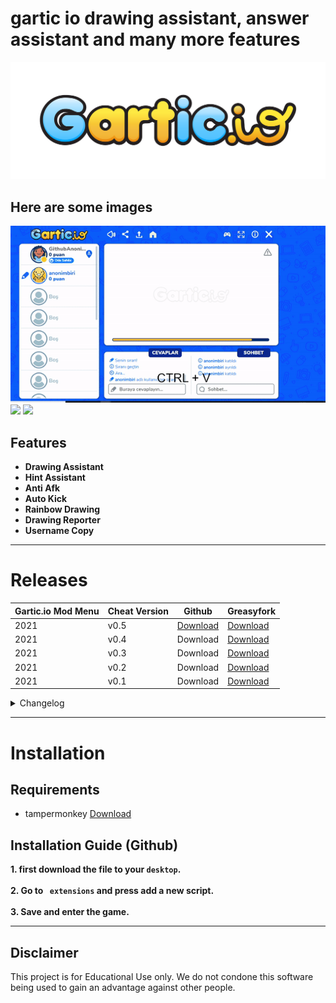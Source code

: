 # gartic io drawing assistant, answer assistant and many more features

![LOGO](./resimler/logo.png)


## Here are some images

![](./resimler/3.gif)
![](./resimler/2.gif)
![](./resimler/eski%20versiyon.gif)


## Features

- **Drawing Assistant**
- **Hint Assistant**
- **Anti Afk**
- **Auto Kick**
- **Rainbow Drawing**
- **Drawing Reporter**
- **Username Copy**




-----------------------
# Releases
| Gartic.io Mod Menu| Cheat Version | Github | Greasyfork |
|----------------------------|-------------|-----------------|-----------------|
| 2021 | v0.5 | [Download](	https://github.com/anonimbiri/gartic.io-hack/raw/main/script/gartic.io%20mod%20menu.user.js) | [Download](https://greasyfork.org/tr/scripts/429227-gartic-io-mod-menu) |
| 2021 | v0.4 | Download | [Download](https://greasyfork.org/tr/scripts/429227-gartic-io-mod-menu?version=969051) |
| 2021 | v0.3 | Download | [Download](https://greasyfork.org/tr/scripts/429227-gartic-io-mod-menu?version=955577) |
| 2021 | v0.2 | Download | [Download](https://greasyfork.org/tr/scripts/429227-gartic-io-mod-menu/code?version=949820) |
| 2021 | v0.1 | Download | [Download](https://greasyfork.org/tr/scripts/429227-gartic-io-mod-menu?version=949447) |

<details>
  <summary> Changelog </summary>
  <details>
    <summary> v0.5 </summary>
  <ul> <li> Auto Answer </li> </ul>
    <ul> <li> menu interface language feature </li> </ul>
     <ul> <li> menu interface fix </li> </ul>
      <ul> <li> I added a small button for mobile, but it has not been tried, it may work stable </li> </ul>
      </details>
   <details>
     <summary> v0.4 </summary>
  <ul> <li> azerbaijan language (no full words added yet) </li> </ul>
    <ul> <li> Fixed the issue of not being able to enter the room when changing rooms </li> </ul>
     <ul> <li> important note: I will work on the problem that the buttons do not appear on mobile, I will fix it soon </li> </ul>
      </details>
   <details>
  <summary> v0.3 </summary>
  <ul> <li> Fixed page refresh issue when opening </li> </ul>
    <ul> <li> image is not full size now it will be full size and right in the middle (drawing area) </li> </ul>
     <ul> <li> New words have been added for the Turkish language, continuing to be added </li> </ul>
      </details>
   <details>
  <summary> v0.2 </summary>
  <ul> <li> if you click the button it will be red </li> </ul>
    <img src="https://i.imgur.com/i1uDZab.png">
    <ul> <li> if you type that word it will be green </li> </ul>
    <img src="https://i.imgur.com/WKLnWMe.png">
      </details>
</details>
    


-----------------------
# Installation
## Requirements 
- tampermonkey [Download](https://www.tampermonkey.net "click to download")

## Installation Guide (Github)
**1. first download the file to your `desktop`.**\
\
**2. Go to ` extensions` and press add a new script.**\
\
**3. Save and enter the game.**

    


-----------------------
## Disclaimer 
This project is for Educational Use only. We do not condone this software being used to gain an advantage against other people.
